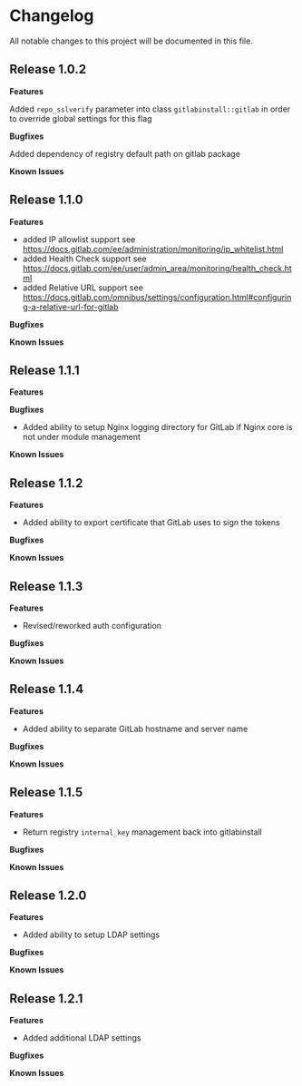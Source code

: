 # Changelog

All notable changes to this project will be documented in this file.

## Release 1.0.2

**Features**

Added `repo_sslverify` parameter into class `gitlabinstall::gitlab` in  order
to override global settings for this flag

**Bugfixes**

Added dependency of registry default path on gitlab package

**Known Issues**

## Release 1.1.0

**Features**

* added IP allowlist support
  see https://docs.gitlab.com/ee/administration/monitoring/ip_whitelist.html
* added Health Check support
  see https://docs.gitlab.com/ee/user/admin_area/monitoring/health_check.html
* added Relative URL support
  see https://docs.gitlab.com/omnibus/settings/configuration.html#configuring-a-relative-url-for-gitlab

**Bugfixes**

**Known Issues**

## Release 1.1.1

**Features**

**Bugfixes**

* Added ability to setup Nginx logging directory for GitLab if Nginx core is not
under module management

**Known Issues**

## Release 1.1.2

**Features**

* Added ability to export certificate that GitLab uses to sign the tokens

**Bugfixes**

**Known Issues**

## Release 1.1.3

**Features**

* Revised/reworked auth configuration

**Bugfixes**

**Known Issues**

## Release 1.1.4

**Features**

* Added ability to separate GitLab hostname and server name

**Bugfixes**

**Known Issues**

## Release 1.1.5

**Features**

* Return registry `internal_key` management back into gitlabinstall

**Bugfixes**

**Known Issues**

## Release 1.2.0

**Features**

* Added ability to setup LDAP settings

**Bugfixes**

**Known Issues**

## Release 1.2.1

**Features**

* Added additional LDAP settings

**Bugfixes**

**Known Issues**

